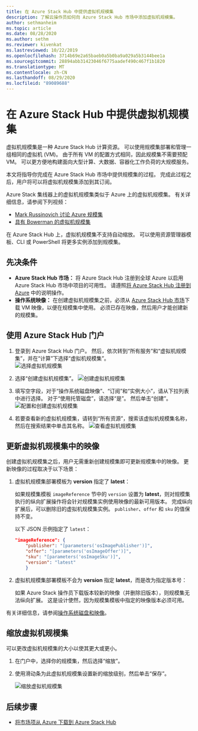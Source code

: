 ```yaml
---
title: 在 Azure Stack Hub 中提供虚拟机规模集
description: 了解云操作员如何向 Azure Stack Hub 市场中添加虚拟机规模集。
author: sethmanheim
ms.topic: article
ms.date: 08/28/2020
ms.author: sethm
ms.reviewer: kivenkat
ms.lastreviewed: 10/22/2019
ms.openlocfilehash: 3714b69e2a65baeb0a5b0ba9a029a5b3144bee1a
ms.sourcegitcommit: 28894abb31423046f6775aadef490c467f1b1820
ms.translationtype: MT
ms.contentlocale: zh-CN
ms.lasthandoff: 08/29/2020
ms.locfileid: "89089688"
---
```

# <a name="make-virtual-machine-scale-sets-available-in-azure-stack-hub"></a>在 Azure Stack Hub 中提供虚拟机规模集

虚拟机规模集是一种 Azure Stack Hub 计算资源。 可以使用规模集部署和管理一组相同的虚拟机 (VM)。 由于所有 VM 的配置方式相同，因此规模集不需要预配 VM。 可以更方便地构建面向大型计算、大数据、容器化工作负荷的大规模服务。

本文将指导你完成在 Azure Stack Hub 市场中提供规模集的过程。 完成此过程之后，用户将可以将虚拟机规模集添加到其订阅。

Azure Stack 集线器上的虚拟机规模集类似于 Azure 上的虚拟机规模集。 有关详细信息，请参阅下列视频：

* [Mark Russinovich 讨论 Azure 规模集](https://channel9.msdn.com/Blogs/Regular-IT-Guy/Mark-Russinovich-Talks-Azure-Scale-Sets/)
* [具有 Bowerman 的虚拟机规模集](https://channel9.msdn.com/Shows/Cloud+Cover/Episode-191-Virtual-Machine-Scale-Sets-with-Guy-Bowerman)

在 Azure Stack Hub 上，虚拟机规模集不支持自动缩放。 可以使用资源管理器模板、CLI 或 PowerShell 将更多实例添加到规模集。

## <a name="prerequisites"></a>先决条件

* **Azure Stack Hub 市场：** 将 Azure Stack Hub 注册到全球 Azure 以启用 Azure Stack Hub 市场中项目的可用性。 请遵照[将 Azure Stack Hub 注册到 Azure](azure-stack-registration.md) 中的说明操作。
* **操作系统映像：** 在创建虚拟机规模集之前，必须从 [Azure Stack Hub 市场](azure-stack-download-azure-marketplace-item.md)下载 VM 映像，以便在规模集中使用。 必须已存在映像，然后用户才能创建新的规模集。

## <a name="use-the-azure-stack-hub-portal"></a>使用 Azure Stack Hub 门户

1. 登录到 Azure Stack Hub 门户。 然后，依次转到“所有服务”和“虚拟机规模集”，并在“计算”下选择“虚拟机规模集”。   
   ![选择虚拟机规模集](media/azure-stack-compute-add-scalesets/all-services.png)

2. 选择“创建虚拟机规模集”。
   ![创建虚拟机规模集](media/azure-stack-compute-add-scalesets/create-scale-set.png)

3. 填写空字段，对于“操作系统磁盘映像”、“订阅”和“实例大小”，请从下拉列表中进行选择。   对于“使用托管磁盘”，请选择“是”。  然后单击“创建”。
    ![配置和创建虚拟机规模集](media/azure-stack-compute-add-scalesets/create.png)

4. 若要查看新的虚拟机规模集，请转到“所有资源”，搜索该虚拟机规模集名称，然后在搜索结果中单击其名称。
   ![查看虚拟机规模集](media/azure-stack-compute-add-scalesets/search.png)

## <a name="update-images-in-a-virtual-machine-scale-set"></a>更新虚拟机规模集中的映像

创建虚拟机规模集之后，用户无需重新创建规模集即可更新规模集中的映像。 更新映像的过程取决于以下场景：

1. 虚拟机规模集部署模板为 **version** 指定了 **latest**：  

   如果规模集模板 `imageReference` 节中的 `version` 设置为 **latest**，则对规模集执行的纵向扩展操作将会针对规模集实例使用映像的最新可用版本。 完成纵向扩展后，可以删除旧的虚拟机规模集实例。 `publisher`、`offer` 和 `sku` 的值保持不变。

   以下 JSON 示例指定了 `latest`：  

    ```json  
    "imageReference": {
        "publisher": "[parameters('osImagePublisher')]",
        "offer": "[parameters('osImageOffer')]",
        "sku": "[parameters('osImageSku')]",
        "version": "latest"
        }
    ```

2. 虚拟机规模集部署模板不会为 **version** 指定 **latest**，而是改为指定版本号：  

    如果 Azure Stack 操作员下载版本较新的映像（并删除旧版本），则规模集无法纵向扩展。 这是设计使然，因为规模集模板中指定的映像版本必须可用。  

有关详细信息，请参阅[操作系统磁盘和映像](../user/azure-stack-compute-overview.md#operating-system-disks-and-images)。  

## <a name="scale-a-virtual-machine-scale-set"></a>缩放虚拟机规模集

可以更改虚拟机规模集的大小以使其更大或更小。

1. 在门户中，选择你的规模集，然后选择“缩放”。

2. 使用滑动条为此虚拟机规模集设置新的缩放级别，然后单击“保存”。

     ![缩放虚拟机规模集](media/azure-stack-compute-add-scalesets/scale.png)

## <a name="next-steps"></a>后续步骤

* [将市场项从 Azure 下载到 Azure Stack Hub](azure-stack-download-azure-marketplace-item.md)
